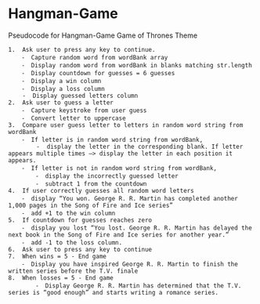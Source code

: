 # Hangman-Game

Pseudocode for Hangman-Game
Game of Thrones Theme

	1.  Ask user to press any key to continue. 
	    ⁃  Capture random word from wordBank array
	    ⁃  Display random word from wordBank in blanks matching str.length 
	    ⁃  Display countdown for guesses = 6 guesses
	    ⁃  Display a win column
	    ⁃  Display a loss column
	    -  Display guessed letters column
	2.  Ask user to guess a letter
	    ⁃  Capture keystroke from user guess
	    ⁃  Convert letter to uppercase
	3.  Compare user guess letter to letters in random word string from wordBank
	    ⁃  If letter is in random word string from wordBank, 
	    	-  display the letter in the corresponding blank. If letter appears multiple times —> display the letter in each position it appears. 
	    ⁃  If letter is not in random word string from wordBank,
	      	⁃  display the incorrectly guessed letter
	      	⁃  subtract 1 from the countdown
	4.  If user correctly guesses all random word letters
	    ⁃  display “You won. George R. R. Martin has completed another 1,000 pages in the Song of Fire and Ice series”
	    ⁃  add +1 to the win column
	5.  If countdown for guesses reaches zero
	    ⁃  display you lost “You lost. George R. R. Martin has delayed the next book in the Song of Fire and Ice series for another year.”
	    ⁃  add -1 to the loss column.
	6.  Ask user to press any key to continue
	7.  When wins = 5 - End game 
	    ⁃  Display you have inspired George R. R. Martin to finish the written series before the T.V. finale
	8.  When losses = 5 - End game
     	    ⁃  Display George R. R. Martin has determined that the T.V. series is “good enough” and starts writing a romance series.
